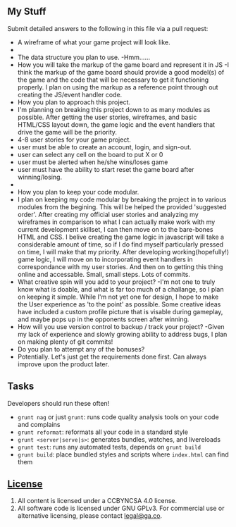 ## My Stuff
Submit detailed answers to the following in this file via a pull request:

-   A wireframe of what your game project will look like.
  -
-   The data structure you plan to use.
  -Hmm......
-   How you will take the markup of the game board and represent it in JS
  -I think the markup of the game board should provide a good model(s) of the game and the code that will be necessary to get it functioning properly. I plan on using the markup as a reference point through out creating the JS/event handler code.
-   How you plan to approach this project.
  - I'm planning on breaking this project down to as many modules as possible. After getting the user stories, wireframes, and basic HTML/CSS layout down, the game logic and the event handlers that drive the game  will be the priority.
-   4-8 user stories for your game project.
  - user must be able to create an account, login, and sign-out.
  - user can select any cell on the board to put X or 0
  - user must be alerted when he/she wins/loses game
  - user must have the ability to start reset the game board after winning/losing.
  -
-   How you plan to keep your code modular.
  - I plan on keeping my code modular by breaking the project in to various modules from the begining. This will be helped the provided 'suggested order'. After creating my official user stories and analyzing my wireframes in comparison to what I can actually make work with my current development skillset, I can then move on to the bare-bones HTML and CSS. I belive creating the game logic in javascript will take a considerable amount of time, so if I do find myself particularly pressed on time, I will make that my priority. After developing working(hopefully!) game logic, I will move on to incorporating event handlers in correspondance with my user stories. And then on to getting this thing online and accessable. Small, small steps. Lots of commits.
-   What creative spin will you add to your project?
  -I'm not one to truly know what is doable, and what is far too much of a challange, so I plan on keeping it simple. While I'm not yet one for design, I hope to make the User experience as 'to the point' as possible. Some creative ideas have included a custom profile picture that is visable during gameplay, and maybe pops up in the opponents screen after winning.
-   How will you use version control to backup / track your project?
  -Given my lack of experience and slowly growing ability to address bugs, I plan on making plenty of git commits!
-   Do you plan to attempt any of the bonuses?
  - Potentially. Let's just get the requirements done first. Can always improve upon the product later.

## Tasks

Developers should run these often!

-   `grunt nag` or just `grunt`: runs code quality analysis tools on your code
    and complains
-   `grunt reformat`: reformats all your code in a standard style
-   `grunt <server|serve|s>`: generates bundles, watches, and livereloads
-   `grunt test`: runs any automated tests, depends on `grunt build`
-   `grunt build`: place bundled styles and scripts where `index.html` can find
    them

## [License](LICENSE)

1.  All content is licensed under a CC­BY­NC­SA 4.0 license.
1.  All software code is licensed under GNU GPLv3. For commercial use or
    alternative licensing, please contact legal@ga.co.
